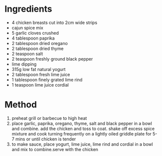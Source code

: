 # Ingredients

-   4 chicken breasts cut into 2cm wide strips
-   cajun spice mix
-   5 garlic cloves crushed
-   4 tablespoon paprika
-   2 tablespoon dried oregano
-   2 tablespoon dried thyme
-   2 teaspoon salt
-   2 teaspoon freshly ground black pepper
-   lime dipping
-   315g low fat natural yogurt
-   2 tablespoon fresh lime juice
-   1 tablespoon finely grated lime rind
-   1 teaspoon lime juice cordial

# Method

1.  preheat grill or barbecue to high heat
2.  place garlic, paprika, oregano, thyme, salt and black pepper in a bowl and combine. add the chicken and toss to coat. shake off excess spice mixture and cook turning frequently on a lightly oiled griddle plate for 5-7 mins or until chicken is tender
3.  to make sauce, place yogurt, lime juice, lime rind and cordial in a bowl and mix to combine.serve with the chicken

